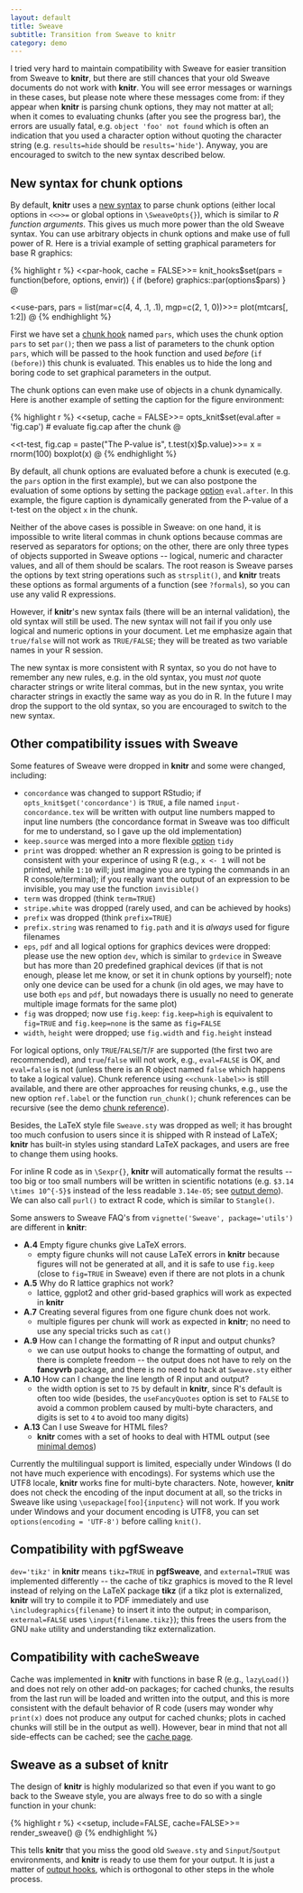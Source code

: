 ```yaml
---
layout: default
title: Sweave
subtitle: Transition from Sweave to knitr
category: demo
---
```


I tried very hard to maintain compatibility with Sweave for easier transition from Sweave to **knitr**, but there are still chances that your old Sweave documents do not work with **knitr**. You will see error messages or warnings in these cases, but please note where these messages come from: if they appear when **knitr** is parsing chunk options, they may not matter at all; when it comes to evaluating chunks (after you see the progress bar), the errors are usually fatal, e.g. `object 'foo' not found` which is often an indication that you used a character option without quoting the character string (e.g. `results=hide` should be `results='hide'`). Anyway, you are encouraged to switch to the new syntax described below.

## New syntax for chunk options

By default, **knitr** uses a [new syntax](/knitr/options) to parse chunk options (either local options in `<<>>=` or global options in `\SweaveOpts{}`), which is similar to _R function arguments_. This gives us much more power than the old Sweave syntax. You can use arbitrary objects in chunk options and make use of full power of R. Here is a trivial example of setting graphical parameters for base R graphics:

{% highlight r %}
<<par-hook, cache = FALSE>>=
knit_hooks$set(pars = function(before, options, envir)) {
  if (before) graphics::par(options$pars)
}
@

<<use-pars, pars = list(mar=c(4, 4, .1, .1), mgp=c(2, 1, 0))>>=
plot(mtcars[, 1:2])
@
{% endhighlight %}

First we have set a [chunk hook](/knitr/hooks) named `pars`, which uses the chunk option `pars` to set `par()`; then we pass a list of parameters to the chunk option `pars`, which will be passed to the hook function and used _before_ (`if (before)`) this chunk is evaluated. This enables us to hide the long and boring code to set graphical parameters in the output.

The chunk options can even make use of objects in a chunk dynamically. Here is another example of setting the caption for the figure environment:

{% highlight r %}
<<setup, cache = FALSE>>=
opts_knit$set(eval.after = 'fig.cap') # evaluate fig.cap after the chunk
@

<<t-test, fig.cap = paste("The P-value is", t.test(x)$p.value)>>=
x = rnorm(100)
boxplot(x)
@
{% endhighlight %}

By default, all chunk options are evaluated before a chunk is executed (e.g. the `pars` option in the first example), but we can also postpone the evaluation of some options by setting the package [option](/knitr/options) `eval.after`. In this example, the figure caption is dynamically generated from the P-value of a t-test on the object `x` in the chunk.

Neither of the above cases is possible in Sweave: on one hand, it is impossible to write literal commas in chunk options because commas are reserved as separators for options; on the other, there are only three types of objects supported in Sweave options -- logical, numeric and character values, and all of them should be scalars. The root reason is Sweave parses the options by text string operations such as `strsplit()`, and **knitr** treats these options as formal arguments of a function (see `?formals`), so you can use any valid R expressions.

However, if **knitr**'s new syntax fails (there will be an internal validation), the old syntax will still be used. The new syntax will not fail if you only use logical and numeric options in your document. Let me emphasize again that `true/false` will not work as `TRUE/FALSE`; they will be treated as two variable names in your R session.

The new syntax is more consistent with R syntax, so you do not have to remember any new rules, e.g. in the old syntax, you must _not_ quote character strings or write literal commas, but in the new syntax, you write character strings in exactly the same way as you do in R. In the future I may drop the support to the old syntax, so you are encouraged to switch to the new syntax.

## Other compatibility issues with Sweave

Some features of Sweave were dropped in **knitr** and some were changed, including:

- `concordance` was changed to support RStudio; if `opts_knit$get('concordance')` is `TRUE`, a file named `input-concordance.tex` will be written with output line numbers mapped to input line numbers (the concordance format in Sweave was too difficult for me to understand, so I gave up the old implementation)
- `keep.source` was merged into a more flexible [option](/knitr/options) `tidy` 
- `print` was dropped: whether an R expression is going to be printed is consistent with your experince of using R (e.g., `x <- 1` will not be printed, while `1:10` will; just imagine you are typing the commands in an R console/terminal); if you really want the output of an expression to be invisible, you may use the function `invisible()` 
- `term` was dropped (think `term=TRUE`) 
- `stripe.white` was dropped (rarely used, and can be achieved by hooks)
- `prefix` was dropped (think `prefix=TRUE`)
- `prefix.string` was renamed to `fig.path` and it is _always_ used for figure filenames
- `eps`, `pdf` and all logical options for graphics devices were dropped: please use the new option `dev`, which is similar to `grdevice` in Sweave but has more than 20 predefined graphical devices (if that is not enough, please let me know, or set it in chunk options by yourself); note only one device can be used for a chunk (in old ages, we may have to use both `eps` and `pdf`, but nowadays there is usually no need to generate multiple image formats for the same plot)
- `fig` was dropped; now use `fig.keep`: `fig.keep=high` is equivalent to `fig=TRUE` and `fig.keep=none` is the same as `fig=FALSE`
- `width`, `height` were dropped; use `fig.width` and `fig.height` instead

For logical options, only `TRUE`/`FALSE`/`T`/`F` are supported (the first two are recommended), and `true`/`false` will not work, e.g., `eval=FALSE` is OK, and `eval=false` is not (unless there is an R object named `false` which happens to take a logical value). Chunk reference using `<<chunk-label>>` is still available, and there are other approaches for reusing chunks, e.g., use the new option `ref.label` or the function `run_chunk()`; chunk references can be recursive (see the demo [chunk reference](/knitr/demo/reference/)).

Besides, the LaTeX style file `Sweave.sty` was dropped as well; it has brought too much confusion to users since it is shipped with R instead of LaTeX; **knitr** has built-in styles using standard LaTeX packages, and users are free to change them using hooks. 

For inline R code as in `\Sexpr{}`, **knitr** will automatically format the results -- too big or too small numbers will be written in scientific notations (e.g. `$3.14 \times 10^{-5}$` instead of the less readable `3.14e-05`; see [output demo](/knitr/demo/output/)). We can also call `purl()` to extract R code, which is similar to `Stangle()`.

Some answers to Sweave FAQ's from `vignette('Sweave', package='utils')` are different in **knitr**:

- **A.4** Empty figure chunks give LaTeX errors.
  - empty figure chunks will not cause LaTeX errors in **knitr** because figures will not be generated at all, and it is safe to use `fig.keep` (close to `fig=TRUE` in Sweave) even if there are not plots in a chunk
- **A.5** Why do R lattice graphics not work?
  - lattice, ggplot2 and other grid-based graphics will work as expected in **knitr**
- **A.7** Creating several figures from one figure chunk does not work.
  - multiple figures per chunk will work as expected in **knitr**; no need to use any special tricks such as `cat()`
- **A.9** How can I change the formatting of R input and output chunks?
  - we can use output hooks to change the formatting of output, and there is complete freedom -- the output does not have to rely on the **fancyvrb** package, and there is no need to hack at `Sweave.sty` either
- **A.10** How can I change the line length of R input and output?
  - the width option is set to `75` by default in **knitr**, since R's default is often too wide (besides, the `useFancyQuotes` option is set to `FALSE` to avoid a common problem caused by multi-byte characters, and digits is set to `4` to avoid too many digits)
- **A.13** Can I use Sweave for HTML files?
  - **knitr** comes with a set of hooks to deal with HTML output (see [minimal demos](/knitr/demo/minimal/))

Currently the multilingual support is limited, especially under Windows (I do not have much experience with encodings). For systems which use the UTF8 locale, **knitr** works fine for multi-byte characters. Note, however, **knitr** does not check the encoding of the input document at all, so the tricks in Sweave like using `\usepackage[foo]{inputenc}` will not work. If you work under Windows and your document encoding is UTF8, you can set `options(encoding = 'UTF-8')` before calling `knit()`.

## Compatibility with **pgfSweave**

`dev='tikz'` in **knitr** means `tikz=TRUE` in **pgfSweave**, and `external=TRUE` was implemented differently -- the cache of tikz graphics is moved to the R level instead of relying on the LaTeX package **tikz** (if a tikz plot is externalized, **knitr** will try to compile it to PDF immediately and use `\includegraphics{filename}` to insert it into the output; in comparison, `external=FALSE` uses `\input{filename.tikz}`); this frees the users from the GNU `make` utility and understanding tikz externalization.

## Compatibility with **cacheSweave**

Cache was implemented in **knitr** with functions in base R (e.g., `lazyLoad()`) and does not rely on other add-on packages; for cached chunks, the results from the last run will be loaded and written into the output, and this is more consistent with the default behavior of R code (users may wonder why `print(x)` does not produce any output for cached chunks; plots in cached chunks will still be in the output as well). However, bear in mind that not all side-effects can be cached; see the [cache page](/knitr/demo/cache/).

## Sweave as a subset of **knitr**

The design of **knitr** is highly modularized so that even if you want to go back to the Sweave style, you are always free to do so with a single function in your chunk:

{% highlight r %}
<<setup, include=FALSE, cache=FALSE>>=
render_sweave()
@
{% endhighlight %}

This tells **knitr** that you miss the good old `Sweave.sty` and `Sinput`/`Soutput` environments, and **knitr** is ready to use them for your output. It is just a matter of [output hooks](/knitr/hooks), which is orthogonal to other steps in the whole process.

